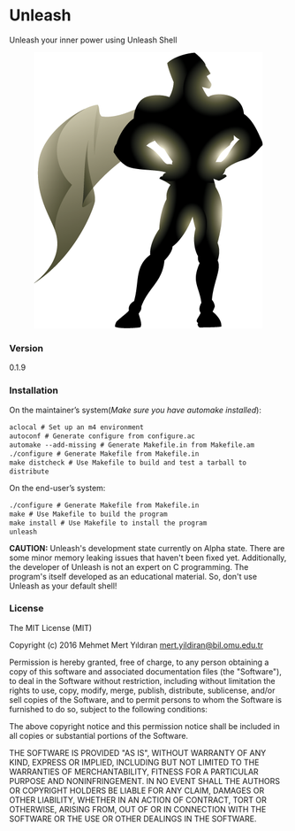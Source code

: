 # Unleash

Unleash your inner power using Unleash Shell

<p align="center">
  <img src="https://raw.githubusercontent.com/mertyildiran/Unleash/master/docs/img/super-hero2.png" alt="Unleash Your Power"/>
</p>

### Version

0.1.9

### Installation

On the maintainer’s system(*Make sure you have automake installed*):

```Shell
aclocal # Set up an m4 environment
autoconf # Generate configure from configure.ac
automake --add-missing # Generate Makefile.in from Makefile.am
./configure # Generate Makefile from Makefile.in
make distcheck # Use Makefile to build and test a tarball to distribute
```

On the end-user’s system:

```Shell
./configure # Generate Makefile from Makefile.in
make # Use Makefile to build the program
make install # Use Makefile to install the program
unleash
```

**CAUTION:** Unleash's development state currently on Alpha state. There are some minor memory leaking issues that haven't been fixed yet. Additionally, the developer of Unleash is not an expert on C programming. The program's itself developed as an educational material. So, don't use Unleash as your default shell!

### License

The MIT License (MIT)

Copyright (c) 2016 Mehmet Mert Yıldıran mert.yildiran@bil.omu.edu.tr

Permission is hereby granted, free of charge, to any person obtaining a copy
of this software and associated documentation files (the "Software"), to deal
in the Software without restriction, including without limitation the rights
to use, copy, modify, merge, publish, distribute, sublicense, and/or sell
copies of the Software, and to permit persons to whom the Software is
furnished to do so, subject to the following conditions:

The above copyright notice and this permission notice shall be included in all
copies or substantial portions of the Software.

THE SOFTWARE IS PROVIDED "AS IS", WITHOUT WARRANTY OF ANY KIND, EXPRESS OR
IMPLIED, INCLUDING BUT NOT LIMITED TO THE WARRANTIES OF MERCHANTABILITY,
FITNESS FOR A PARTICULAR PURPOSE AND NONINFRINGEMENT. IN NO EVENT SHALL THE
AUTHORS OR COPYRIGHT HOLDERS BE LIABLE FOR ANY CLAIM, DAMAGES OR OTHER
LIABILITY, WHETHER IN AN ACTION OF CONTRACT, TORT OR OTHERWISE, ARISING FROM,
OUT OF OR IN CONNECTION WITH THE SOFTWARE OR THE USE OR OTHER DEALINGS IN THE
SOFTWARE.
